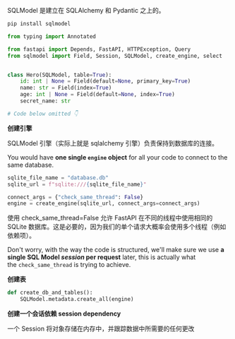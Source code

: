SQLModel 是建立在 SQLAlchemy 和 Pydantic 之上的。

```bash
pip install sqlmodel
```

```python
from typing import Annotated

from fastapi import Depends, FastAPI, HTTPException, Query
from sqlmodel import Field, Session, SQLModel, create_engine, select


class Hero(SQLModel, table=True):
    id: int | None = Field(default=None, primary_key=True)
    name: str = Field(index=True)
    age: int | None = Field(default=None, index=True)
    secret_name: str

# Code below omitted 👇
```

**创建引擎**

SQLModel 引擎（实际上就是 sqlalchemy 引擎）负责保持到数据库的连接。

You would have **one single `engine` object** for all your code to connect to the same database.

```python
sqlite_file_name = "database.db"
sqlite_url = f"sqlite:///{sqlite_file_name}"

connect_args = {"check_same_thread": False}
engine = create_engine(sqlite_url, connect_args=connect_args)
```

使用 check_same_thread=False 允许 FastAPI 在不同的线程中使用相同的 SQLite 数据库。这是必要的，因为我们的单个请求大概率会使用多个线程（例如依赖项）。

Don't worry, with the way the code is structured, we'll make sure we use **a single SQL Model _session_ per request** later, this is actually what the `check_same_thread` is trying to achieve.

**创建表**

```python
def create_db_and_tables():
	SQLModel.metadata.create_all(engine)
```

**创建一个会话依赖 session dependency**

一个 Session 将对象存储在内存中，并跟踪数据中所需要的任何更改

